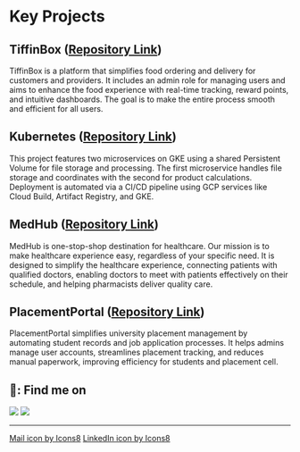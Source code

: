 # Key Projects

## TiffinBox ([Repository Link](https://github.com/Keval-Gandevia/TiffinBox))
TiffinBox is a platform that simplifies food ordering and delivery for customers and providers. It includes an admin role for managing users and aims to enhance the food experience with real-time tracking, reward points, and intuitive dashboards. The goal is to make the entire process smooth and efficient for all users.

## Kubernetes ([Repository Link](https://github.com/Keval-Gandevia/Kubernetes))
This project features two microservices on GKE using a shared Persistent Volume for file storage and processing. The first microservice handles file storage and coordinates with the second for product calculations. Deployment is automated via a CI/CD pipeline using GCP services like Cloud Build, Artifact Registry, and GKE.

## MedHub ([Repository Link](https://github.com/Keval-Gandevia/MedHub))
MedHub is one-stop-shop destination for healthcare. Our mission is to make healthcare experience easy, regardless of your specific need. It is designed to simplify the healthcare experience, connecting patients with qualified doctors, enabling doctors to meet with patients effectively on their schedule, and helping pharmacists deliver quality care.

## PlacementPortal ([Repository Link](https://github.com/Keval-Gandevia/PlacementPortal))
PlacementPortal simplifies university placement management by automating student records and job application processes. It helps admins manage user accounts, streamlines placement tracking, and reduces manual paperwork, improving efficiency for students and placement cell.

## 📧: Find me on

<code><a href="mailto:keval.gandevia@dal.ca"><img src="https://img.icons8.com/fluency/48/000000/apple-mail.png"/></a></code>
<code><a href="https://www.linkedin.com/in/keval-gandevia/"><img src="https://img.icons8.com/color/48/000000/linkedin.png"/></a></code>

<hr/>

<div>
  <a target="_blank" href="https://icons8.com/icon/7rhqrO588QcU/mail">Mail icon by Icons8</a>
  <a target="_blank" href="https://icons8.com/icon/13930/linkedin">LinkedIn icon by Icons8</a>
</div>

<!---
Keval-Gandevia/Keval-Gandevia is a ✨ special ✨ repository because its `README.md` (this file) appears on your GitHub profile.
You can click the Preview link to take a look at your changes.
--->
